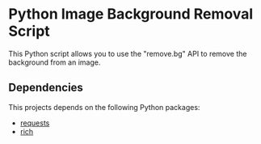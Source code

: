 # Python Image Background Removal Script

This Python script allows you to use the "remove.bg" API to remove the background from an image.

## Dependencies

This projects depends on the following Python packages:
- [requests](https://pypi.org/project/requests/)
- [rich](https://pypi.org/project/rich/)